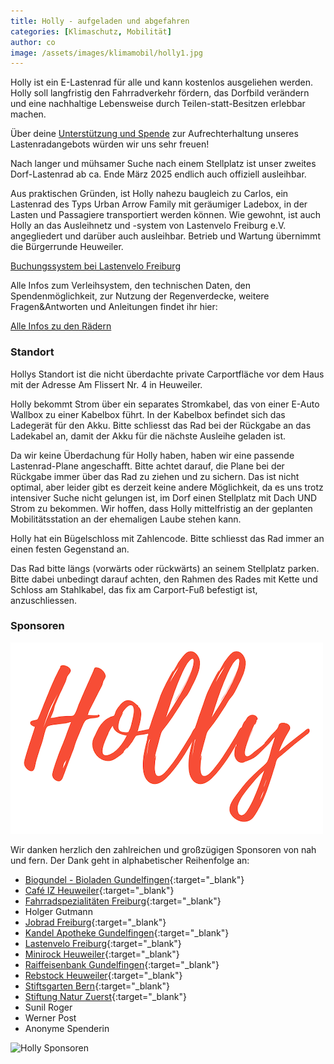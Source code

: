 ```yaml
---
title: Holly - aufgeladen und abgefahren
categories: [Klimaschutz, Mobilität]
author: co
image: /assets/images/klimamobil/holly1.jpg
---
```


Holly ist ein E-Lastenrad für alle und kann kostenlos ausgeliehen werden. Holly soll langfristig den Fahrradverkehr fördern, das Dorfbild verändern und eine nachhaltige Lebensweise durch Teilen-statt-Besitzen erlebbar machen.

Über deine [Unterstützung und Spende](/infos-lastenraeder#spenden) zur Aufrechterhaltung unseres Lastenradangebots würden wir uns sehr freuen!

Nach langer und mühsamer Suche nach einem Stellplatz ist unser zweites Dorf-Lastenrad ab ca. Ende März 2025 endlich auch offiziell ausleihbar.

Aus praktischen Gründen, ist Holly nahezu baugleich zu Carlos, ein Lastenrad des Typs Urban Arrow Family mit geräumiger Ladebox, in der Lasten und Passagiere transportiert werden können. Wie gewohnt, ist auch Holly an das Ausleihnetz und -system von Lastenvelo Freiburg e.V. angegliedert und darüber auch ausleihbar. Betrieb und Wartung übernimmt die Bürgerrunde Heuweiler.

<a class="btn btn-success" href="https://www.lastenvelofreiburg.de/ausleihen-lastenvelo-42/" role="button" target="_blank">Buchungssystem bei Lastenvelo Freiburg</a>

Alle Infos zum Verleihsystem, den technischen Daten, den Spendenmöglichkeit, zur Nutzung der Regenverdecke, weitere Fragen&Antworten und Anleitungen findet ihr hier:

<a class="btn btn-success" href="/infos-lastenraeder" role="button" target="_blank">Alle Infos zu den Rädern</a>

### Standort

Hollys Standort ist die nicht überdachte private Carportfläche vor dem Haus mit der Adresse Am Flissert Nr. 4 in Heuweiler.

Holly bekommt Strom über ein separates Stromkabel, das von einer E-Auto Wallbox zu einer Kabelbox führt. In der Kabelbox befindet sich das Ladegerät für den Akku. Bitte schliesst das Rad bei der Rückgabe an das Ladekabel an, damit der Akku für die nächste Ausleihe geladen ist.

Da wir keine Überdachung für Holly haben, haben wir eine passende Lastenrad-Plane angeschafft. Bitte achtet darauf, die Plane bei der Rückgabe immer über das Rad zu ziehen und zu sichern. Das ist nicht optimal, aber leider gibt es derzeit keine andere Möglichkeit, da es uns trotz intensiver Suche nicht gelungen ist, im Dorf einen Stellplatz mit Dach UND Strom zu bekommen. Wir hoffen, dass Holly mittelfristig an der geplanten Mobilitätsstation an der ehemaligen Laube stehen kann.

Holly hat ein Bügelschloss mit Zahlencode. Bitte schliesst das Rad immer an einen festen Gegenstand an.

Das Rad bitte längs (vorwärts oder rückwärts) an seinem Stellplatz parken. Bitte dabei unbedingt darauf achten, den Rahmen des Rades mit Kette und Schloss am Stahlkabel, das fix am Carport-Fuß befestigt ist, anzuschliessen.

### Sponsoren

![Holly](/assets/images/klimamobil/holly.png "Holly")

Wir danken herzlich den zahlreichen und großzügigen Sponsoren von nah und fern. Der Dank geht in alphabetischer Reihenfolge an:

- [Biogundel - Bioladen Gundelfingen](https://www.biogundel.de/){:target="\_blank"}
- [Café IZ Heuweiler](https://cafe-iz.de/){:target="\_blank"}
- [Fahrradspezialitäten Freiburg](https://fahrradspezialitaeten.com/home.html){:target="\_blank"}
- Holger Gutmann
- [Jobrad Freiburg](https://jobrad.de/){:target="\_blank"}
- [Kandel Apotheke Gundelfingen](https://www.gundelfingen-apotheke.de/){:target="\_blank"}
- [Lastenvelo Freiburg](https://www.lastenvelofreiburg.de/){:target="\_blank"}
- [Minirock Heuweiler](https://www.minirock.rocks/){:target="\_blank"}
- [Raiffeisenbank Gundelfingen](https://www.raiffeisenbank-im-breisgau.de/homepage.html){:target="\_blank"}
- [Rebstock Heuweiler](https://www.rebstock-heuweiler.de/){:target="\_blank"}
- [Stiftsgarten Bern](https://stiftsgarten.ch/){:target="\_blank"}
- [Stiftung Natur Zuerst](https://www.natur-zuerst.de/){:target="\_blank"}
- Sunil Roger
- Werner Post
- Anonyme Spenderin

![Holly Sponsoren](/assets/images/klimamobil/holly-sponsoren.png "Holly Sonsoren")
